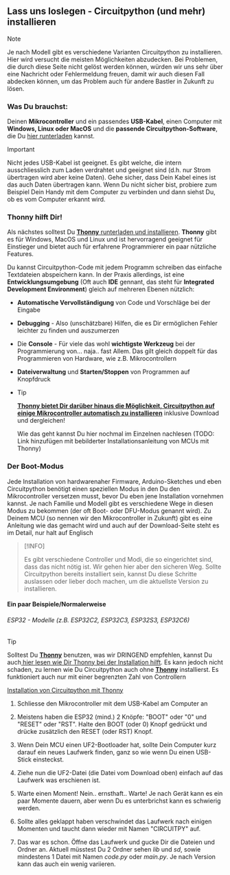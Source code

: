 ## Lass uns loslegen - Circuitpython (und mehr) installieren

> [!NOTE]
> 
> Je nach Modell gibt es verschiedene Varianten Circuitpython zu installieren. Hier wird versucht die meisten Möglichkeiten abzudecken. Bei Problemen, die durch diese Seite nicht gelöst werden können, würden wir uns sehr über eine Nachricht oder Fehlermeldung freuen, damit wir auch diesen Fall abdecken können, um das Problem auch für andere Bastler in Zukunft zu lösen.

### Was Du brauchst:

Deinen **Mikrocontroller** und ein passendes **USB-Kabel**, einen Computer mit **Windows, Linux oder MacOS** und die **passende Circuitpython-Software**, die Du [hier runterladen](https://circuitpython.org/downloads?q=esp32) kannst.

> [!IMPORTANT]
> 
> Nicht jedes USB-Kabel ist geeignet. Es gibt welche, die intern ausschliesslich zum Laden verdrahtet und geeignet sind (d.h. nur Strom übertragen wird aber keine Daten). Gehe sicher, dass Dein Kabel eines ist das auch Daten übertragen kann. Wenn Du nicht sicher bist, probiere zum Beispiel Dein Handy mit dem Computer zu verbinden und dann siehst Du, ob es vom Computer erkannt wird.

### Thonny hilft Dir!

Als nächstes solltest Du [**Thonny** runterladen und installieren](https://thonny.org). **Thonny** gibt es für Windows, MacOS und Linux und ist hervorragend geeignet für Einstieger und bietet auch für erfahrene Programmierer ein paar nützliche Features.

Du kannst Circuitpython-Code mit jedem Programm schreiben das einfache Textdateien abspeichern kann. In der Praxis allerdings, ist eine **Entwicklungsumgebung** (Oft auch **IDE** gennant, das steht für **Integrated Development Environment**) gleich auf mehreren Ebenen nützlich:

- **Automatische Vervollständigung** von Code und Vorschläge bei der Eingabe

- **Debugging** - Also (unschätzbare) Hilfen, die es Dir ermöglichen Fehler leichter zu finden und auszumerzen

- Die **Console** - Für viele das wohl **wichtigste Werkzeug** bei der Programmierung von... naja.. fast Allem. Das gilt gleich doppelt für das Programmieren von Hardware, wie z.B. Mikrocontrollern

- **Dateiverwaltung** und **Starten/Stoppen** von Programmen auf Knopfdruck

- > [!TIP]
  > 
  > **<u>Thonny bietet Dir darüber hinaus die Möglichkeit, Circuitpython auf einige Mikrocontroller automatisch zu installieren</u>** inklusive Download und dergleichen!
  > 
  > Wie das geht kannst Du hier nochmal im Einzelnen nachlesen (TODO: Link hinzufügen mit bebilderter Installationsanleitung von MCUs mit Thonny)

### Der Boot-Modus

Jede Installation von hardwarenaher Firmware, Arduino-Sketches und eben Circuitpython benötigt einen speziellen Modus in den Du den Mikrocontroller versetzen musst, bevor Du eben jene Installation vornehmen kannst. Je nach Familie und Modell gibt es verschiedene Wege in diesen Modus zu bekommen (der oft Boot- oder DFU-Modus genannt wird). Zu Deinem MCU (so nennen wir den Mikrocontroller in Zukunft) gibt es eine Anleitung wie das gemacht wird und auch auf der Download-Seite steht es im Detail, nur halt auf Englisch

> [!INFO]
> 
> Es gibt verschiedene Controller und Modi, die so eingerichtet sind, dass das nicht nötig ist. Wir gehen hier aber den sicheren Weg. Sollte Circuitpython bereits installiert sein, kannst Du diese Schritte auslassen oder lieber doch machen, um die aktuellste Version zu installieren. 

#### Ein paar Beispiele/Normalerweise

###### ESP32 - Modelle (z.B. ESP32C2, ESP32C3, ESP32S3, ESP32C6)

> [!TIP]
> 
> Solltest Du **[Thonny](http://thonny.org)** benutzen, was wir DRINGEND empfehlen, kannst Du auch[ hier lesen wie Dir Thonny bei der Installation hilft](thonny_instcp.md). Es kann jedoch nicht schaden, zu lernen wie Du Circuitpython auch ohne **[Thonny](http://thonny.org)** installierst. Es funktioniert auch nur mit einer begrenzten Zahl von Controllern
> 
> [Installation von Circuitpython mit Thonny](thonny_instcp.md)

1. Schliesse den Mikrocontroller mit dem USB-Kabel am Computer an

2. Meistens haben die ESP32 (mind.) 2 Knöpfe: "BOOT" oder "0" und "RESET" oder "RST". Halte den BOOT (oder 0) Knopf gedrückt und drücke zusätzlich den RESET (oder RST) Knopf. 

3. Wenn Dein MCU einen UF2-Bootloader hat, sollte Dein Computer kurz darauf ein neues Laufwerk finden, ganz so wie wenn Du einen USB-Stick einsteckst. 

4. Ziehe nun die UF2-Datei (die Datei vom Download oben) einfach auf das Laufwerk was erschienen ist. 

5. Warte einen Moment! Nein.. ernsthaft.. Warte! Je nach Gerät kann es ein paar Momente dauern, aber wenn Du es unterbrichst kann es schwierig werden. 

6. Sollte alles geklappt haben verschwindet das Laufwerk nach einigen Momenten und taucht dann wieder mit Namen "CIRCUITPY" auf. 

7. Das war es schon. Öffne das Laufwerk und gucke Dir die Dateien und Ordner an. Aktuell müsstest Du 2 Ordner sehen *lib* und *sd*, sowie mindestens 1 Datei mit Namen *code.py* oder *main.py*. Je nach Version kann das auch ein wenig variieren. 
